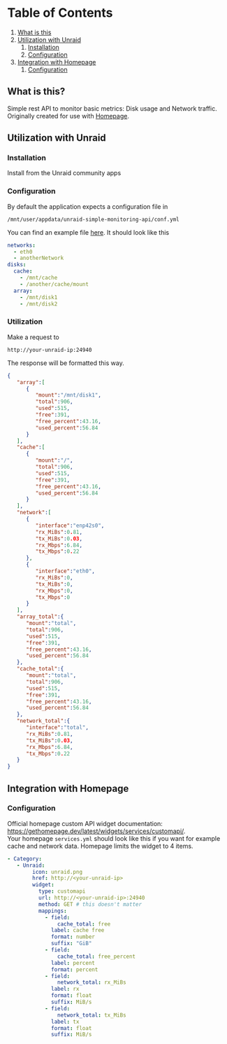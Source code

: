 # Table of Contents
1. [What is this](#what)
2. [Utilization with Unraid](#unraid)
   1. [Installation](#unraid-install)
   2. [Configuration](#unraid-conf)
3. [Integration with Homepage](#homepage)
   1. [Configuration](#homepage-conf)

## What is this? <a id="what"></a> 
Simple rest API to monitor basic metrics: Disk usage and Network traffic.  
Originally created for use with [Homepage](https://gethomepage.dev/latest/widgets/services/customapi/).

## Utilization with Unraid <a id="unraid"></a> 
### Installation <a id="unraid-install"></a>
Install from the Unraid community apps

### Configuration <a id="unraid-conf"></a>
By default the application expects a configuration file in 
```
/mnt/user/appdata/unraid-simple-monitoring-api/conf.yml
```

You can find an example file [here](https://github.com/NebN/unraid-simple-monitoring-api/blob/master/conf/conf.yml). It should look like this


```yaml
networks:
  - eth0
  - anotherNetwork
disks:
  cache:
    - /mnt/cache
    - /another/cache/mount
  array:
    - /mnt/disk1
    - /mnt/disk2
```

### Utilization <a id="unraid-use"></a>
Make a request to 
```
http://your-unraid-ip:24940
```

The response will be formatted this way.

```json
{
   "array":[
      {
         "mount":"/mnt/disk1",
         "total":906,
         "used":515,
         "free":391,
         "free_percent":43.16,
         "used_percent":56.84
      }
   ],
   "cache":[
      {
         "mount":"/",
         "total":906,
         "used":515,
         "free":391,
         "free_percent":43.16,
         "used_percent":56.84
      }
   ],
   "network":[
      {
         "interface":"enp42s0",
         "rx_MiBs":0.81,
         "tx_MiBs":0.03,
         "rx_Mbps":6.84,
         "tx_Mbps":0.22
      },
      {
         "interface":"eth0",
         "rx_MiBs":0,
         "tx_MiBs":0,
         "rx_Mbps":0,
         "tx_Mbps":0
      }
   ],
   "array_total":{
      "mount":"total",
      "total":906,
      "used":515,
      "free":391,
      "free_percent":43.16,
      "used_percent":56.84
   },
   "cache_total":{
      "mount":"total",
      "total":906,
      "used":515,
      "free":391,
      "free_percent":43.16,
      "used_percent":56.84
   },
   "network_total":{
      "interface":"total",
      "rx_MiBs":0.81,
      "tx_MiBs":0.03,
      "rx_Mbps":6.84,
      "tx_Mbps":0.22
   }
}
```

## Integration with Homepage <a id="homepage"></a> 
### Configuration <a id="homepage-conf"></a>
Official homepage custom API widget documentation: https://gethomepage.dev/latest/widgets/services/customapi/.  
Your homepage `services.yml` should look like this if you want for example cache and network data. Homepage limits the widget to 4 items.

```yml
- Category:
   - Unraid:
        icon: unraid.png
        href: http://<your-unraid-ip>
        widget:
          type: customapi
          url: http://<your-unraid-ip>:24940
          method: GET # this doesn't matter
          mappings:
            - field:
                cache_total: free
              label: cache free
              format: number
              suffix: "GiB"
            - field:
                cache_total: free_percent
              label: percent
              format: percent
            - field:
                network_total: rx_MiBs
              label: rx
              format: float
              suffix: MiB/s
            - field:
                network_total: tx_MiBs
              label: tx
              format: float
              suffix: MiB/s
```
